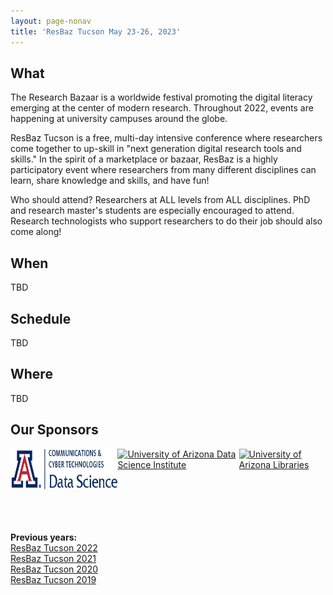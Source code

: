 ```yaml
---
layout: page-nonav
title: 'ResBaz Tucson May 23-26, 2023'
---
```


<style>
  @media (min-width:1280px) {
    .container {
      width: 1280px;
    }
  }
  .calendar {
    width: 100%;
    overflow: auto;
  }
  .btn2022 {
    font-family: Montserrat,"Helvetica Neue",Helvetica,Arial,sans-serif;
    text-transform: uppercase;
    font-size: 18px;
    font-weight: 700;
    background-color: #EA5A2A;
    color: white;
  }
  .spread {
    display: flex;
    width: 100%;
    justify-content: space-around;
  }
</style>

## What

The Research Bazaar is a worldwide festival promoting the digital literacy emerging at the center of modern research. Throughout 2022, events are happening at university campuses around the globe.

ResBaz Tucson is a free, multi-day intensive conference where researchers come together to up-skill in "next generation digital research tools and skills." In the spirit of a marketplace or bazaar, ResBaz is a highly participatory event where researchers from many different disciplines can learn, share knowledge and skills, and have fun!

Who should attend? Researchers at ALL levels from ALL disciplines. PhD and research master's students are especially encouraged to attend. Research technologists who support researchers to do their job should also come along!

## When

TBD

## Schedule

TBD

<!--
<div class="calendar">
<iframe src="https://docs.google.com/spreadsheets/d/e/2PACX-1vTtqfEpBb1m0xHr9urmr8tpFl8w7JQAxMoGG5CJ5y4B8-mrqT2vuU2_YJ25ismWQpdm_H74aYcjmZkQ/pubhtml?widget=true&amp;headers=false" width="1245" height="500"></iframe>
</div>
-->

## Where

TBD

<!--
Online, with an in-person Hacky Hour Event.

Zoom links and passwords for all the sessions will be sent to the email address you provide on the registration form.

<a href="https://forms.gle/PToMz4TvfsVRUnVT9" class="btn btn2022" target="_blank">Register</a>
-->
## Our Sponsors

<div class="spread">
  <a href="https://datascience.cals.arizona.edu/"><img src="/img/logos/cctLogo.png" alt="University of Arizona Communications &amp; Cyber Technologies" height="65"></a>
  <a href="https://datascience.arizona.edu/"><img src="https://datascience.arizona.edu/sites/default/files/Data%20Science%20Institute_Webheader%20%281%29_0.svg" alt="University of Arizona Data Science Institute" height="65"></a>
  <a href="https://new.library.arizona.edu/"><img src="/img/logos/ua_libraries.png" alt="University of Arizona Libraries" height="65"></a>
</div>

<br><br><br>
**Previous years:**<br/>
<a href="/resbaz/resbazTucson2022">ResBaz Tucson 2022</a><br/>
<a href="/resbaz/resbazTucson2021">ResBaz Tucson 2021</a><br/>
<a href="/resbaz/resbazTucson2020">ResBaz Tucson 2020</a><br/>
<a href="/resbaz/resbazTucson2019">ResBaz Tucson 2019</a>
